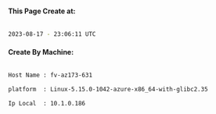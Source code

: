 
   
#### This Page Create at:

```bash

2023-08-17 - 23:06:11 UTC

```

#### Create By Machine:

```bash

Host Name : fv-az173-631

platform  : Linux-5.15.0-1042-azure-x86_64-with-glibc2.35

Ip Local  : 10.1.0.186

```

